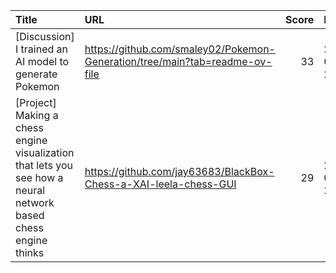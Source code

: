 | Title                                                                                                          | URL                                                                         |   Score | Date                |
|:---------------------------------------------------------------------------------------------------------------|:----------------------------------------------------------------------------|--------:|:--------------------|
| [Discussion] I trained an AI model to generate Pokemon                                                         | https://github.com/smaley02/Pokemon-Generation/tree/main?tab=readme-ov-file |      33 | 2025-01-03 21:28:41 |
| [Project] Making a chess engine visualization that lets you see how a neural network based chess engine thinks | https://github.com/jay63683/BlackBox-Chess-a-XAI-leela-chess-GUI            |      29 | 2025-01-02 23:26:28 |